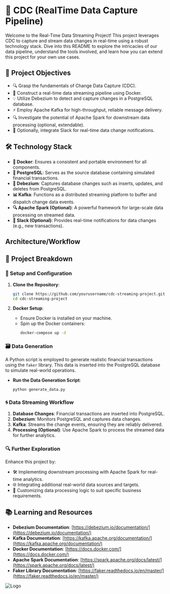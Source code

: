 


# 🚀 CDC (RealTime Data Capture Pipeline)

Welcome to the Real-Time Data Streaming Project! This project leverages CDC to capture and stream data changes in real-time using a robust technology stack. Dive into this README to explore the intricacies of our data pipeline, understand the tools involved, and learn how you can extend this project for your own use cases. 

## 🎯 Project Objectives

- 🔍 Grasp the fundamentals of Change Data Capture (CDC).
- 🔧 Construct a real-time data streaming pipeline using Docker.
- 💡 Utilize Debezium to detect and capture changes in a PostgreSQL database.
- ⚡ Employ Apache Kafka for high-throughput, reliable message delivery.
- 🔍 Investigate the potential of Apache Spark for downstream data processing (optional, extendable).
- 📢 Optionally, integrate Slack for real-time data change notifications.

## 🛠️ Technology Stack

- **🐳 Docker**: Ensures a consistent and portable environment for all components.
- **🐘 PostgreSQL**: Serves as the source database containing simulated financial transactions.
- **🔄 Debezium**: Captures database changes such as inserts, updates, and deletes from PostgreSQL.
- **📊 Kafka**: Functions as a distributed streaming platform to buffer and dispatch change data events.
- **🔍 Apache Spark (Optional)**: A powerful framework for large-scale data processing on streamed data.
- **💬 Slack (Optional)**: Provides real-time notifications for data changes (e.g., new transactions).

##  Architecture/Workflow



## 📑 Project Breakdown

### 🔧 Setup and Configuration

1. **Clone the Repository**:
   ```sh
   git clone https://github.com/yourusername/cdc-streaming-project.git
   cd cdc-streaming-project
   ```

2. **Docker Setup**:
   - Ensure Docker is installed on your machine.
   - Spin up the Docker containers:
     ```sh
     docker-compose up -d
     ```

### 🗃️ Data Generation

A Python script is employed to generate realistic financial transactions using the `faker` library. This data is inserted into the PostgreSQL database to simulate real-world operations.

- **Run the Data Generation Script**:
  ```sh
  python generate_data.py
  ```

### 🌀 Data Streaming Workflow

1. **Database Changes**: Financial transactions are inserted into PostgreSQL.
2. **Debezium**: Monitors PostgreSQL and captures data changes.
3. **Kafka**: Streams the change events, ensuring they are reliably delivered.
4. **Processing (Optional)**: Use Apache Spark to process the streamed data for further analytics.

### 🔍 Further Exploration

Enhance this project by:

- 🛠️ Implementing downstream processing with Apache Spark for real-time analytics.
- 🌐 Integrating additional real-world data sources and targets.
- 🧩 Customizing data processing logic to suit specific business requirements.

## 📚 Learning and Resources

- **Debezium Documentation**: [https://debezium.io/documentation/](https://debezium.io/documentation/)
- **Kafka Documentation**: [https://kafka.apache.org/documentation/](https://kafka.apache.org/documentation/)
- **Docker Documentation**: [https://docs.docker.com/](https://docs.docker.com/)
- **Apache Spark Documentation**: [https://spark.apache.org/docs/latest/](https://spark.apache.org/docs/latest/)
- **Faker Library Documentation**: [https://faker.readthedocs.io/en/master/](https://faker.readthedocs.io/en/master/)


![Logo](https://dev-to-uploads.s3.amazonaws.com/uploads/articles/th5xamgrr6se0x5ro4g6.png)

